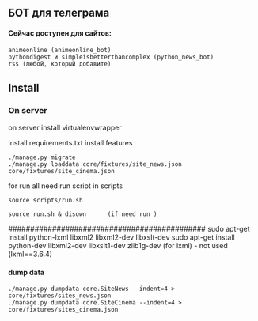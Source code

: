 ## БОТ для телеграма

#### Сейчас доступен для сайтов:
    animeonline (animeonline_bot)
    pythondigest и simpleisbetterthancomplex (python_news_bot)
    rss (любой, который добавите)

## Install

### On server

on server install virtualenvwrapper


install requirements.txt
install features

    ./manage.py migrate
    ./manage.py loaddata core/fixtures/site_news.json core/fixtures/site_cinema.json

    
for run all need run script in scripts

    
    source scripts/run.sh
    
    source run.sh & disown      (if need run )

    

############################################# 
    sudo apt-get install python-lxml  libxml2  libxml2-dev libxslt-dev
    sudo apt-get install python-dev libxml2-dev libxslt1-dev zlib1g-dev
    (for lxml) - not used    (lxml==3.6.4)


#### dump data

    ./manage.py dumpdata core.SiteNews --indent=4 > core/fixtures/sites_news.json
    ./manage.py dumpdata core.SiteCinema --indent=4 > core/fixtures/sites_cinema.json

